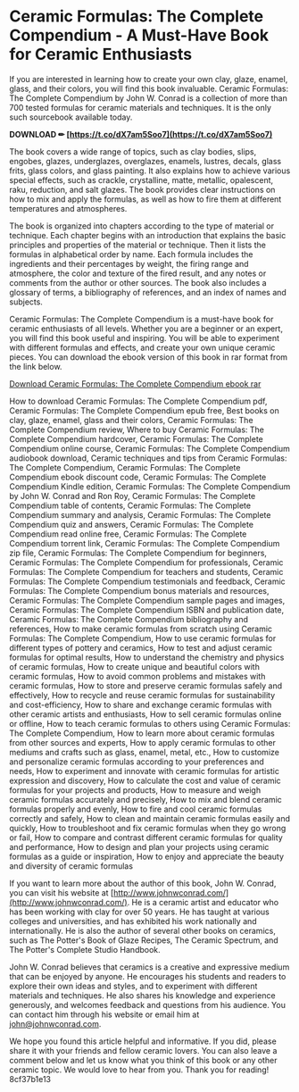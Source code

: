 # Ceramic Formulas: The Complete Compendium - A Must-Have Book for Ceramic Enthusiasts
 
If you are interested in learning how to create your own clay, glaze, enamel, glass, and their colors, you will find this book invaluable. Ceramic Formulas: The Complete Compendium by John W. Conrad is a collection of more than 700 tested formulas for ceramic materials and techniques. It is the only such sourcebook available today.
 
**DOWNLOAD ✏ [https://t.co/dX7am5Soo7](https://t.co/dX7am5Soo7)**


 
The book covers a wide range of topics, such as clay bodies, slips, engobes, glazes, underglazes, overglazes, enamels, lustres, decals, glass frits, glass colors, and glass painting. It also explains how to achieve various special effects, such as crackle, crystalline, matte, metallic, opalescent, raku, reduction, and salt glazes. The book provides clear instructions on how to mix and apply the formulas, as well as how to fire them at different temperatures and atmospheres.
 
The book is organized into chapters according to the type of material or technique. Each chapter begins with an introduction that explains the basic principles and properties of the material or technique. Then it lists the formulas in alphabetical order by name. Each formula includes the ingredients and their percentages by weight, the firing range and atmosphere, the color and texture of the fired result, and any notes or comments from the author or other sources. The book also includes a glossary of terms, a bibliography of references, and an index of names and subjects.
 
Ceramic Formulas: The Complete Compendium is a must-have book for ceramic enthusiasts of all levels. Whether you are a beginner or an expert, you will find this book useful and inspiring. You will be able to experiment with different formulas and effects, and create your own unique ceramic pieces. You can download the ebook version of this book in rar format from the link below.
 
[Download Ceramic Formulas: The Complete Compendium ebook rar](https://archive.org/details/ceramicformulasc00conr)
 
How to download Ceramic Formulas: The Complete Compendium pdf,  Ceramic Formulas: The Complete Compendium epub free,  Best books on clay, glaze, enamel, glass and their colors,  Ceramic Formulas: The Complete Compendium review,  Where to buy Ceramic Formulas: The Complete Compendium hardcover,  Ceramic Formulas: The Complete Compendium online course,  Ceramic Formulas: The Complete Compendium audiobook download,  Ceramic techniques and tips from Ceramic Formulas: The Complete Compendium,  Ceramic Formulas: The Complete Compendium ebook discount code,  Ceramic Formulas: The Complete Compendium Kindle edition,  Ceramic Formulas: The Complete Compendium by John W. Conrad and Ron Roy,  Ceramic Formulas: The Complete Compendium table of contents,  Ceramic Formulas: The Complete Compendium summary and analysis,  Ceramic Formulas: The Complete Compendium quiz and answers,  Ceramic Formulas: The Complete Compendium read online free,  Ceramic Formulas: The Complete Compendium torrent link,  Ceramic Formulas: The Complete Compendium zip file,  Ceramic Formulas: The Complete Compendium for beginners,  Ceramic Formulas: The Complete Compendium for professionals,  Ceramic Formulas: The Complete Compendium for teachers and students,  Ceramic Formulas: The Complete Compendium testimonials and feedback,  Ceramic Formulas: The Complete Compendium bonus materials and resources,  Ceramic Formulas: The Complete Compendium sample pages and images,  Ceramic Formulas: The Complete Compendium ISBN and publication date,  Ceramic Formulas: The Complete Compendium bibliography and references,  How to make ceramic formulas from scratch using Ceramic Formulas: The Complete Compendium,  How to use ceramic formulas for different types of pottery and ceramics,  How to test and adjust ceramic formulas for optimal results,  How to understand the chemistry and physics of ceramic formulas,  How to create unique and beautiful colors with ceramic formulas,  How to avoid common problems and mistakes with ceramic formulas,  How to store and preserve ceramic formulas safely and effectively,  How to recycle and reuse ceramic formulas for sustainability and cost-efficiency,  How to share and exchange ceramic formulas with other ceramic artists and enthusiasts,  How to sell ceramic formulas online or offline,  How to teach ceramic formulas to others using Ceramic Formulas: The Complete Compendium,  How to learn more about ceramic formulas from other sources and experts,  How to apply ceramic formulas to other mediums and crafts such as glass, enamel, metal, etc.,  How to customize and personalize ceramic formulas according to your preferences and needs,  How to experiment and innovate with ceramic formulas for artistic expression and discovery,  How to calculate the cost and value of ceramic formulas for your projects and products,  How to measure and weigh ceramic formulas accurately and precisely,  How to mix and blend ceramic formulas properly and evenly,  How to fire and cool ceramic formulas correctly and safely,  How to clean and maintain ceramic formulas easily and quickly,  How to troubleshoot and fix ceramic formulas when they go wrong or fail,  How to compare and contrast different ceramic formulas for quality and performance,  How to design and plan your projects using ceramic formulas as a guide or inspiration,  How to enjoy and appreciate the beauty and diversity of ceramic formulas
  
If you want to learn more about the author of this book, John W. Conrad, you can visit his website at [http://www.johnwconrad.com/](http://www.johnwconrad.com/). He is a ceramic artist and educator who has been working with clay for over 50 years. He has taught at various colleges and universities, and has exhibited his work nationally and internationally. He is also the author of several other books on ceramics, such as The Potter's Book of Glaze Recipes, The Ceramic Spectrum, and The Potter's Complete Studio Handbook.
 
John W. Conrad believes that ceramics is a creative and expressive medium that can be enjoyed by anyone. He encourages his students and readers to explore their own ideas and styles, and to experiment with different materials and techniques. He also shares his knowledge and experience generously, and welcomes feedback and questions from his audience. You can contact him through his website or email him at [john@johnwconrad.com](mailto:john@johnwconrad.com).
 
We hope you found this article helpful and informative. If you did, please share it with your friends and fellow ceramic lovers. You can also leave a comment below and let us know what you think of this book or any other ceramic topic. We would love to hear from you. Thank you for reading!
 8cf37b1e13
 
